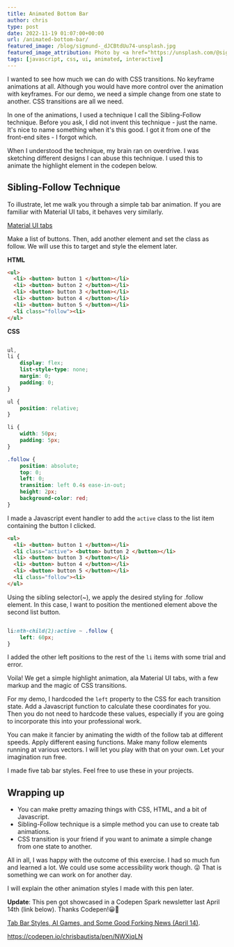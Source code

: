 ```yaml
---
title: Animated Bottom Bar
author: chris
type: post
date: 2022-11-19 01:07:00+00:00
url: /animated-bottom-bar/
featured_image: /blog/sigmund-_dJCBtdUu74-unsplash.jpg
featured_image_attribution: Photo by <a href="https://unsplash.com/@sigmund">Sigmund</a>
tags: [javascript, css, ui, animated, interactive]
---
```


I wanted to see how much we can do with CSS transitions. No keyframe animations at all. Although you would have more control over the animation with keyframes. For our demo, we need a simple change from one state to another. CSS transitions are all we need.

In one of the animations, I used a technique I call the Sibling-Follow technique. Before you ask, I did not invent this technique - just the name. It's nice to name something when it's this good. I got it from one of the front-end sites - I forgot which.

When I understood the technique, my brain ran on overdrive. I was sketching different designs I can abuse this technique. I used this to animate the highlight element in the codepen below.

## Sibling-Follow Technique

To illustrate, let me walk you through a simple tab bar animation. If you are familiar with Material UI tabs, it behaves very similarly. 

[Material UI tabs](https://mui.com/material-ui/react-tabs/)

Make a list of buttons. Then, add another element and set the class as follow. We will use this to target and style the element later.

**HTML**
```html
<ul>
  <li> <button> button 1 </button></li>
  <li> <button> button 2 </button></li>
  <li> <button> button 3 </button></li>
  <li> <button> button 4 </button></li>
  <li> <button> button 5 </button></li>
  <li class="follow"><li>
</ul>
```

**CSS**
```css

ul,
li {
    display: flex;
    list-style-type: none;
    margin: 0;
    padding: 0;
}

ul {
    position: relative;
}

li {
    width: 50px;
    padding: 5px;
}

.follow {
    position: absolute;
    top: 0;
    left: 0;
    transition: left 0.4s ease-in-out;
    height: 2px;
    background-color: red;
}
```

I made a Javascript event handler to add the `active` class to the list item containing the button I clicked.

```html
<ul>
  <li> <button> button 1 </button></li>
  <li class="active"> <button> button 2 </button></li>
  <li> <button> button 3 </button></li>
  <li> <button> button 4 </button></li>
  <li> <button> button 5 </button></li>
  <li class="follow"><li>
</ul>
```

Using the sibling selector(~), we apply the desired styling for .follow element. In this case, I want to position the mentioned element above the second list button.

```css

li:nth-child(2):active ~ .follow {
    left: 60px;
}

```
I added the other left positions to the rest of the `li` items with some trial and error. 

Voila! We get a simple highlight animation, ala Material UI tabs, with a few markup and the magic of CSS transitions.

For my demo, I hardcoded the `left` property to the CSS for each transition state. Add a Javascript function to calculate these coordinates for you. Then you do not need to hardcode these values, especially if you are going to incorporate this into your professional work. 

You can make it fancier by animating the width of the follow tab at different speeds. Apply different easing functions. Make many follow elements running at various vectors. I will let you play with that on your own. Let your imagination run free.

I made five tab bar styles. Feel free to use these in your projects.

## Wrapping up

- You can make pretty amazing things with CSS, HTML, and a bit of Javascript.
- Sibling-Follow technique is a simple method you can use to create tab animations.
- CSS transition is your friend if you want to animate a simple change from one state to another.  

All in all, I was happy with the outcome of this exercise. I had so much fun and learned a lot. We could use some accessibility work though. 😜 That is something we can work on for another day.

I will explain the other animation styles I made with this pen later.

**Update**: This pen got showcased in a Codepen Spark newsletter last April 14th (link below). Thanks Codepen!😀🎉

[Tab Bar Styles, AI Games, and Some Good Forking News (April 14)](https://codepen.io/spark/280).

https://codepen.io/chrisbautista/pen/NWXjqLN